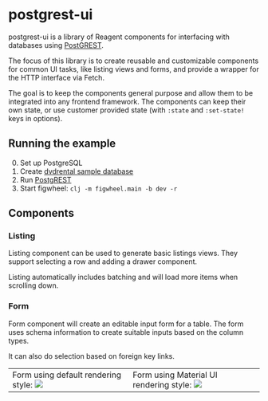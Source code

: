 # postgrest-ui

postgrest-ui is a library of Reagent components for interfacing with databases
using [PostGREST](http://postgrest.org).

The focus of this library is to create reusable and customizable components for common
UI tasks, like listing views and forms, and provide a wrapper for the HTTP interface
via Fetch.

The goal is to keep the components general purpose and allow them to be integrated into any
frontend framework. The components can keep their own state, or use customer provided state
(with `:state` and `:set-state!` keys in options).

## Running the example

0. Set up PostgreSQL
1. Create [dvdrental sample database](http://www.postgresqltutorial.com/postgresql-sample-database/)
2. Run [PostgREST](http://postgrest.org)
3. Start figwheel: `clj -m figwheel.main -b dev -r`


## Components

### Listing

Listing component can be used to generate basic listings views.
They support selecting a row and adding a drawer component.

Listing automatically includes batching and will load more items when scrolling down.

### Form

Form component will create an editable input form for a table.
The form uses schema information to create suitable inputs based on the column types.

It can also do selection based on foreign key links.

 <table>
   <tr>
     <td>
       Form using default rendering style:
       <img src="https://raw.githubusercontent.com/tatut/postgrest-ui/master/videos/form-default-style.gif"/>
     </td>
     <td>
       Form using Material UI rendering style:
       <img src="https://raw.githubusercontent.com/tatut/postgrest-ui/master/videos/form-material-style.gif"/>
     </td>
   </tr>
 </table>